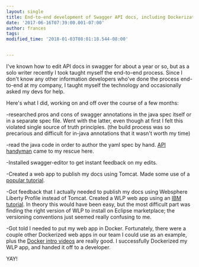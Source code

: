 ```yaml
---
layout: single
title: End-to-end development of Swagger API docs, including Dockerization
date: '2017-06-16T07:39:00.001-07:00'
author: frances
tags: 
modified_time: '2018-01-03T08:01:18.544-08:00'


---
```


I've known how to edit API docs in swagger for about a year or so, but as a 
solo writer recently I took taught myself the end-to-end process. Since I 
don't know any other information developers who've done the process end-to-end at my company, I taught myself the technology and occasionally asked my devs for help.

Here's what I did, working on and off over the course of a few 
months: 

-researched pros and cons of swagger annotations in the java spec itself or in 
a separate spec file. Went with the latter, even though at first I felt this 
violated single source of truth principles. (the build process was so 
precarious and difficult for in-java annotations that it wasn't worth my time) 

-read the java code in order to author the yaml spec by hand. [API handyman](https://apihandyman.io/writing-openapi-swagger-specification-tutorial-part-1-introduction/) 
came to my rescue here. 

-Installed swagger-editor to get instant feedback on my edits. 

-Created a web app to publish my docs using Tomcat.  Made some use of a [popular tutorial](https://idratherbewriting.com/learnapidoc/pubapis_swagger.html).

-Got feedback that I actually needed to publish my docs using Websphere 
Liberty Profile instead of Tomcat.  Created a WLP web app using an [IBM tutorial](https://developer.ibm.com/wasdev/blog/2016/02/17/exposing-liberty-rest-apis-swagger/). 
In theory this would have been easy, but the most difficult part was finding 
the right version of WLP to install on Eclipse marketplace; the versioning 
conventions just seemed really confusing to me. 

-Got told I needed to put my web app in Docker. Fortunately, there were a 
couple other Dockerized web apps in our team I could use as an example, plus 
the [Docker intro videos](https://training.docker.com/introduction-to-docker) are really good. I successfully 
Dockerized my WLP app, and handed it off to a developer. 

YAY! 